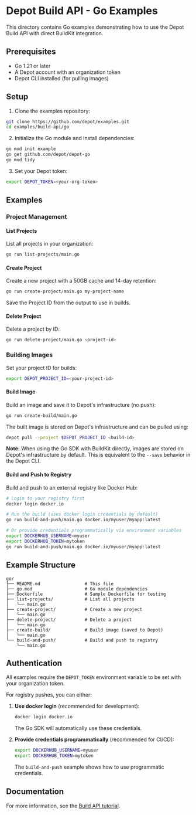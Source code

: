 # Depot Build API - Go Examples

This directory contains Go examples demonstrating how to use the Depot Build API with direct BuildKit integration.

## Prerequisites

- Go 1.21 or later
- A Depot account with an organization token
- Depot CLI installed (for pulling images)

## Setup

1. Clone the examples repository:

```bash
git clone https://github.com/depot/examples.git
cd examples/build-api/go
```

2. Initialize the Go module and install dependencies:

```bash
go mod init example
go get github.com/depot/depot-go
go mod tidy
```

3. Set your Depot token:

```bash
export DEPOT_TOKEN=<your-org-token>
```

## Examples

### Project Management

#### List Projects

List all projects in your organization:

```bash
go run list-projects/main.go
```

#### Create Project

Create a new project with a 50GB cache and 14-day retention:

```bash
go run create-project/main.go my-project-name
```

Save the Project ID from the output to use in builds.

#### Delete Project

Delete a project by ID:

```bash
go run delete-project/main.go <project-id>
```

### Building Images

Set your project ID for builds:

```bash
export DEPOT_PROJECT_ID=<your-project-id>
```

#### Build Image

Build an image and save it to Depot's infrastructure (no push):

```bash
go run create-build/main.go
```

The built image is stored on Depot's infrastructure and can be pulled using:

```bash
depot pull --project $DEPOT_PROJECT_ID <build-id>
```

**Note:** When using the Go SDK with BuildKit directly, images are stored on Depot's infrastructure by default. This is equivalent to the `--save` behavior in the Depot CLI.

#### Build and Push to Registry

Build and push to an external registry like Docker Hub:

```bash
# Login to your registry first
docker login docker.io

# Run the build (uses docker login credentials by default)
go run build-and-push/main.go docker.io/myuser/myapp:latest

# Or provide credentials programmatically via environment variables
export DOCKERHUB_USERNAME=myuser
export DOCKERHUB_TOKEN=mytoken
go run build-and-push/main.go docker.io/myuser/myapp:latest
```

## Example Structure

```
go/
├── README.md                 # This file
├── go.mod                    # Go module dependencies
├── Dockerfile                # Sample Dockerfile for testing
├── list-projects/            # List all projects
│   └── main.go
├── create-project/           # Create a new project
│   └── main.go
├── delete-project/           # Delete a project
│   └── main.go
├── create-build/             # Build image (saved to Depot)
│   └── main.go
└── build-and-push/           # Build and push to registry
    └── main.go
```

## Authentication

All examples require the `DEPOT_TOKEN` environment variable to be set with your organization token.

For registry pushes, you can either:

1. **Use docker login** (recommended for development):
   ```bash
   docker login docker.io
   ```
   The Go SDK will automatically use these credentials.

2. **Provide credentials programmatically** (recommended for CI/CD):
   ```bash
   export DOCKERHUB_USERNAME=myuser
   export DOCKERHUB_TOKEN=mytoken
   ```
   The `build-and-push` example shows how to use programmatic credentials.

## Documentation

For more information, see the [Build API tutorial](https://depot.dev/docs/container-builds/api/api-tutorial).
